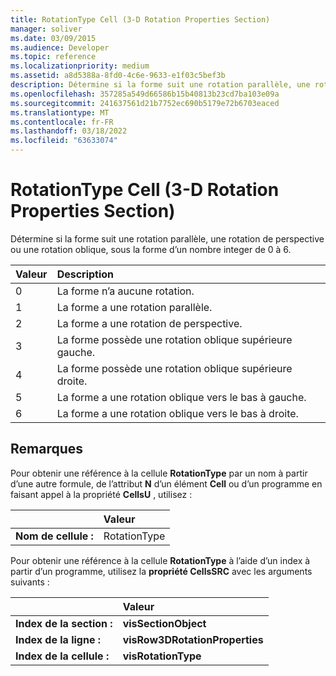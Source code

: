 ```yaml
---
title: RotationType Cell (3-D Rotation Properties Section)
manager: soliver
ms.date: 03/09/2015
ms.audience: Developer
ms.topic: reference
ms.localizationpriority: medium
ms.assetid: a8d5388a-8fd0-4c6e-9633-e1f03c5bef3b
description: Détermine si la forme suit une rotation parallèle, une rotation de perspective ou une rotation oblique, sous la forme d’un nombre integer de 0 à 6.
ms.openlocfilehash: 357285a549d66586b15b40813b23cd7ba103e09a
ms.sourcegitcommit: 241637561d21b7752ec690b5179e72b6703eaced
ms.translationtype: MT
ms.contentlocale: fr-FR
ms.lasthandoff: 03/18/2022
ms.locfileid: "63633074"
---
```

# <a name="rotationtype-cell-3-d-rotation-properties-section"></a>RotationType Cell (3-D Rotation Properties Section)

Détermine si la forme suit une rotation parallèle, une rotation de perspective ou une rotation oblique, sous la forme d’un nombre integer de 0 à 6. 
  
|**Valeur**|**Description**|
|:-----|:-----|
|0  <br/> |La forme n’a aucune rotation. |
|1  <br/> |La forme a une rotation parallèle. |
|2  <br/> |La forme a une rotation de perspective. |
|3  <br/> |La forme possède une rotation oblique supérieure gauche. |
|4  <br/> |La forme possède une rotation oblique supérieure droite. |
|5  <br/> |La forme a une rotation oblique vers le bas à gauche. |
|6   <br/> |La forme a une rotation oblique vers le bas à droite. |
   
## <a name="remarks"></a>Remarques

Pour obtenir une référence à la cellule **RotationType** par un nom à partir d’une autre formule, de l’attribut **N** d’un élément **Cell** ou d’un programme en faisant appel à la propriété **CellsU** , utilisez : 
  
||Valeur |
|:-----|:-----|
|**Nom de cellule :**  <br/> |RotationType  <br/> |
   
Pour obtenir une référence à la cellule **RotationType** à l’aide d’un index à partir d’un programme, utilisez la **propriété CellsSRC** avec les arguments suivants : 
  
||Valeur |
|:-----|:-----|
|**Index de la section :**  <br/> |**visSectionObject** <br/> |
|**Index de la ligne :**  <br/> |**visRow3DRotationProperties** <br/> |
|**Index de la cellule :**  <br/> |**visRotationType** <br/> |
   

